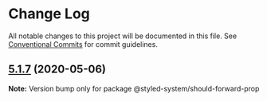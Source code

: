 # Change Log

All notable changes to this project will be documented in this file.
See [Conventional Commits](https://conventionalcommits.org) for commit guidelines.

## [5.1.7](https://github.com/apperside/styled-system/compare/v5.1.6...v5.1.7) (2020-05-06)

**Note:** Version bump only for package @styled-system/should-forward-prop
